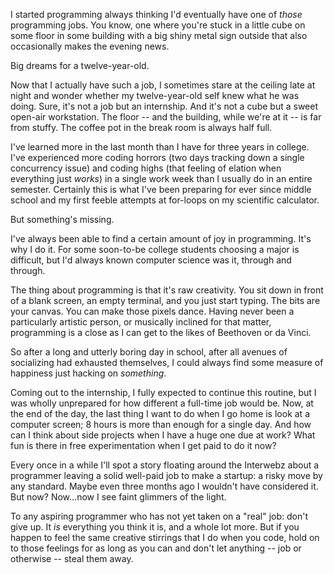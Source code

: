 <!--
layout: post
title: On Having a Job
date: 2014-06-30T21:28:50.000000
comments: true
categories: Thoughts
-->

I started programming always thinking I'd eventually have one of *those* programming jobs. You know, one where you're stuck in a little cube on some floor in some building with a big shiny metal sign outside that also occasionally makes the evening news.

Big dreams for a twelve-year-old.

<!-- more -->

Now that I actually have such a job, I sometimes stare at the ceiling late at night and wonder whether my twelve-year-old self knew what he was doing. Sure, it's not a job but an internship. And it's not a cube but a sweet open-air workstation. The floor -- and the building, while we're at it -- is far from stuffy. The coffee pot in the break room is always half full.

I've learned more in the last month than I have for three years in college. I've experienced more coding horrors (two days tracking down a single concurrency issue) and coding highs (that feeling of elation when everything just *works*) in a single work week than I usually do in an entire semester. Certainly this is what I've been preparing for ever since middle school and my first feeble attempts at for-loops on my scientific calculator.

But something's missing.

I've always been able to find a certain amount of joy in programming. It's why I do it. For some soon-to-be college students choosing a major is difficult, but I'd always known computer science was it, through and through.

The thing about programming is that it's raw creativity. You sit down in front of a blank screen, an empty terminal, and you just start typing. The bits are your canvas. You can make those pixels dance. Having never been a particularly artistic person, or musically inclined for that matter, programming is a close as I can get to the likes of Beethoven or da Vinci.

So after a long and utterly boring day in school, after all avenues of socializing had exhausted themselves, I could always find some measure of happiness just hacking on *something*.

Coming out to the internship, I fully expected to continue this routine, but I was wholly unprepared for how different a full-time job would be. Now, at the end of the day, the last thing I want to do when I go home is look at a computer screen; 8 hours is more than enough for a single day. And how can I think about side projects when I have a huge one due at work? What fun is there in free experimentation when I get paid to do it now?

Every once in a while I'll spot a story floating around the Interwebz about a programmer leaving a solid well-paid job to make a startup: a risky move by any standard. Maybe even three months ago I wouldn't have considered it. But now? Now...now I see faint glimmers of the light.

To any aspiring programmer who has not yet taken on a "real" job: don't give up. It *is* everything you think it is, and a whole lot more. But if you happen to feel the same creative stirrings that I do when you code, hold on to those feelings for as long as you can and don't let anything -- job or otherwise -- steal them away.
